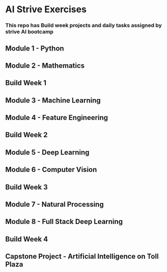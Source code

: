 # AI Strive Exercises
### This repo has Build week projects and daily tasks assigned by strive AI bootcamp
## Module 1 - Python
## Module 2 - Mathematics
## Build Week   1
## Module 3 - Machine Learning
## Module 4 - Feature Engineering
## Build Week   2
## Module 5 - Deep Learning
## Module 6 - Computer Vision
## Build Week  3
## Module 7 - Natural Processing
## Module 8 - Full Stack Deep Learning
## Build Week 4
## Capstone Project - Artificial Intelligence on Toll Plaza

